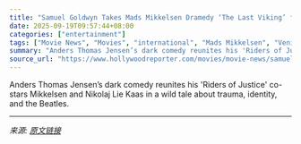 ```yaml
---
title: "Samuel Goldwyn Takes Mads Mikkelsen Dramedy ‘The Last Viking’ for U.S."
date: 2025-09-19T09:57:44+08:00
categories: ["entertainment"]
tags: ["Movie News", "Movies", "international", "Mads Mikkelsen", "Venice Film Festival"]
summary: "Anders Thomas Jensen’s dark comedy reunites his 'Riders of Justice' co-stars Mikkelsen and Nikolaj Lie Kaas in a wild tale about trauma, identity, and the Beatles."
source_url: "https://www.hollywoodreporter.com/movies/movie-news/samuel-goldwyn-takes-the-last-viking-for-us-1236375820/"
---
```


Anders Thomas Jensen’s dark comedy reunites his 'Riders of Justice' co-stars Mikkelsen and Nikolaj Lie Kaas in a wild tale about trauma, identity, and the Beatles.

---

*来源: [原文链接](https://www.hollywoodreporter.com/movies/movie-news/samuel-goldwyn-takes-the-last-viking-for-us-1236375820/)*
